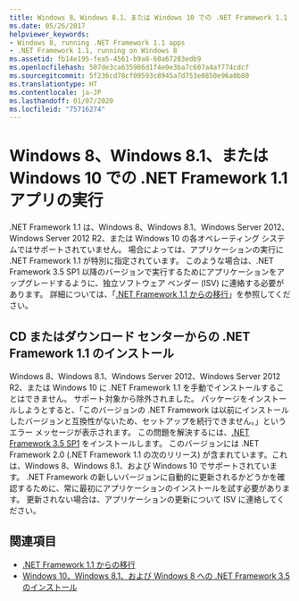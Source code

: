 ```yaml
---
title: Windows 8、Windows 8.1、または Windows 10 での .NET Framework 1.1 アプリの実行
ms.date: 05/26/2017
helpviewer_keywords:
- Windows 8, running .NET Framework 1.1 apps
- .NET Framework 1.1, running on Windows 8
ms.assetid: fb14e195-fea5-4561-b9a8-60a67283edb9
ms.openlocfilehash: 507de3ca635986d1f4e0e3ba7c607a4af774cdcf
ms.sourcegitcommit: 5f236cd78cf09593c8945a7d753e0850e96a0b80
ms.translationtype: HT
ms.contentlocale: ja-JP
ms.lasthandoff: 01/07/2020
ms.locfileid: "75716274"
---
```

# <a name="run-net-framework-11-apps-on-windows-8-windows-81-or-windows-10"></a>Windows 8、Windows 8.1、または Windows 10 での .NET Framework 1.1 アプリの実行

.NET Framework 1.1 は、Windows 8、Windows 8.1、Windows Server 2012、Windows Server 2012 R2、または Windows 10 の各オペレーティング システムではサポートされていません。 場合によっては、アプリケーションの実行に .NET Framework 1.1 が特別に指定されています。 このような場合は、.NET Framework 3.5 SP1 以降のバージョンで実行するためにアプリケーションをアップグレードするように、独立ソフトウェア ベンダー (ISV) に連絡する必要があります。 詳細については、「[.NET Framework 1.1 からの移行](../migration-guide/migrating-from-the-net-framework-1-1.md)」を参照してください。

## <a name="install-the-net-framework-11-from-a-cd-or-download-center"></a>CD またはダウンロード センターからの .NET Framework 1.1 のインストール

Windows 8、Windows 8.1、Windows Server 2012、Windows Server 2012 R2、または Windows 10 に .NET Framework 1.1 を手動でインストールすることはできません。 サポート対象から除外されました。 パッケージをインストールしようとすると、「このバージョンの .NET Framework は以前にインストールしたバージョンと互換性がないため、セットアップを続行できません。」というエラー メッセージが表示されます。 この問題を解決するには、[.NET Framework 3.5 SP1](https://www.microsoft.com/download/details.aspx?id=22) をインストールします。 このバージョンには .NET Framework 2.0 (.NET Framework 1.1 の次のリリース) が含まれています。これは、Windows 8、Windows 8.1、および Windows 10 でサポートされています。 .NET Framework の新しいバージョンに自動的に更新されるかどうかを確認するために、常に最初にアプリケーションのインストールを試す必要があります。 更新されない場合は、アプリケーションの更新について ISV に連絡してください。

## <a name="see-also"></a>関連項目

- [.NET Framework 1.1 からの移行](../migration-guide/migrating-from-the-net-framework-1-1.md)
- [Windows 10、Windows 8.1、および Windows 8 への .NET Framework 3.5 のインストール](dotnet-35-windows-10.md)
